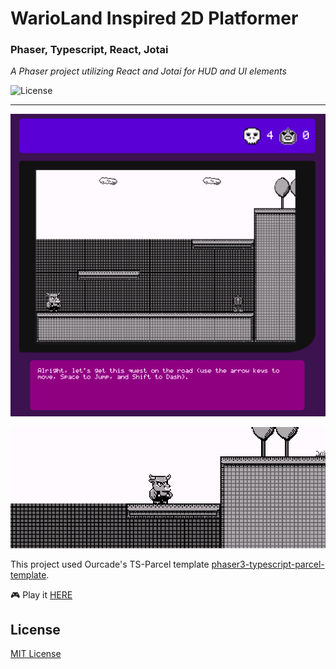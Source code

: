 # WarioLand Inspired 2D Platformer
### Phaser, Typescript, React, Jotai

<i> 
A Phaser project utilizing React and Jotai for HUD and UI elements 
</i>

![License](https://img.shields.io/badge/license-MIT-green)

* * *
![game stillshot](https://github.com/joshuahamlet/phaser-wario-like-platformer/blob/main/readme/WarioLike.png)

![game footage](https://github.com/joshuahamlet/phaser-wario-like-platformer/blob/main/readme/WarioLike.gif)


This project used Ourcade's TS-Parcel template [phaser3-typescript-parcel-template](https://github.com/ourcade/phaser3-typescript-parcel-template).

:video_game: Play it [HERE](https://wariolikeplatformer.web.app/)

## License

[MIT License](https://github.com/joshuahamlet/phaser-wario-like-platformer/blob/main/LICENSE)
